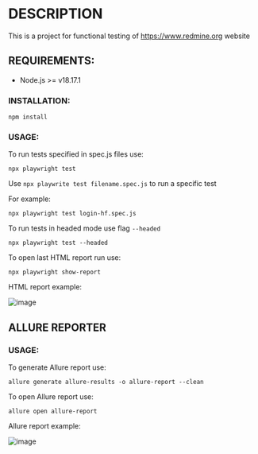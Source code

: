 # DESCRIPTION
This is a project for functional testing of https://www.redmine.org website
## REQUIREMENTS:

 - Node.js >= v18.17.1

### INSTALLATION:
```
npm install
```
### USAGE:
To run tests specified in spec.js files use:
```
npx playwright test
```

Use `npx playwrite test filename.spec.js` to run a specific test

For example:

    npx playwright test login-hf.spec.js

To run tests in headed mode use flag `--headed` 

    npx playwright test --headed

To open last HTML report run use:
```
npx playwright show-report
```
HTML report example:

![image](https://github.com/MaxixV2/swt-playwright/assets/99399536/29f4958e-7be4-4013-9231-82be6dfc63da)


## ALLURE REPORTER

### USAGE:

To generate Allure report use:
```
allure generate allure-results -o allure-report --clean 
```
To open Allure report use:
```
allure open allure-report
```
Allure report example: 

![image](https://github.com/MaxixV2/swt-playwright/assets/99399536/0ca075f9-bcf1-4772-bbbd-a0857bd1aebd)
